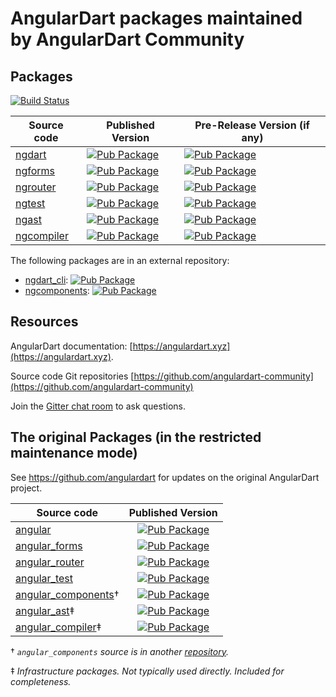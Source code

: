 # AngularDart packages maintained by AngularDart Community

## Packages

[![Build Status](https://img.shields.io/github/actions/workflow/status/angulardart-community/angular/dart.yml?branch=master)](https://github.com/angulardart-community/angular/actions/workflows/dart.yml)

| Source code |Published Version                                                                                 |Pre-Release Version (if any)                                                                                      |
|-------------|--------------------------------------------------------------------------------------------------|------------------------------------------------------------------------------------------------------------------|
| [ngdart]    |[![Pub Package](https://img.shields.io/pub/v/ngdart.svg)](https://pub.dev/packages/ngdart)        |[![Pub Package](https://img.shields.io/pub/v/ngdart?include_prereleases)](https://pub.dev/packages/ngdart)        |
| [ngforms]   |[![Pub Package](https://img.shields.io/pub/v/ngforms.svg)](https://pub.dev/packages/ngforms)      |[![Pub Package](https://img.shields.io/pub/v/ngforms?include_prereleases)](https://pub.dev/packages/ngforms)      |
| [ngrouter]  |[![Pub Package](https://img.shields.io/pub/v/ngrouter.svg)](https://pub.dev/packages/ngrouter)    |[![Pub Package](https://img.shields.io/pub/v/ngrouter?include_prereleases)](https://pub.dev/packages/ngrouter)    |
| [ngtest]    |[![Pub Package](https://img.shields.io/pub/v/ngtest.svg)](https://pub.dev/packages/ngtest)        |[![Pub Package](https://img.shields.io/pub/v/ngtest?include_prereleases)](https://pub.dev/packages/ngtest)        |
| [ngast]     |[![Pub Package](https://img.shields.io/pub/v/ngast.svg)](https://pub.dev/packages/ngast)          |[![Pub Package](https://img.shields.io/pub/v/ngast?include_prereleases)](https://pub.dev/packages/ngast)          |
| [ngcompiler]|[![Pub Package](https://img.shields.io/pub/v/ngcompiler.svg)](https://pub.dev/packages/ngcompiler)|[![Pub Package](https://img.shields.io/pub/v/ngcompiler?include_prereleases)](https://pub.dev/packages/ngcompiler)|

The following packages are in an external repository:

- [ngdart_cli]: [![Pub Package](https://img.shields.io/pub/v/ngdart_cli.svg)](https://pub.dev/packages/ngdart_cli)
- [ngcomponents]: [![Pub Package](https://img.shields.io/pub/v/ngcomponents.svg)](https://pub.dev/packages/ngcomponents)

## Resources

AngularDart documentation: [https://angulardart.xyz](https://angulardart.xyz).

Source code Git repositories [https://github.com/angulardart-community](https://github.com/angulardart-community)

Join the [Gitter chat room](https://gitter.im/angulardart/community) to ask questions.

## The original Packages (in the restricted maintenance mode)

See https://github.com/angulardart for updates on the original AngularDart project.

| Source code                  | Published Version                                                                                                  |
|------------------------------|:------------------------------------------------------------------------------------------------------------------:|
| [angular]                    | [![Pub Package](https://img.shields.io/pub/v/angular.svg)](https://pub.dev/packages/angular)                       |
| [angular_forms]              | [![Pub Package](https://img.shields.io/pub/v/angular_forms.svg)](https://pub.dev/packages/angular_forms)           |
| [angular_router]             | [![Pub Package](https://img.shields.io/pub/v/angular_router.svg)](https://pub.dev/packages/angular_router)         |
| [angular_test]               | [![Pub Package](https://img.shields.io/pub/v/angular_test.svg)](https://pub.dev/packages/angular_test)             |
| [angular_components]&dagger; | [![Pub Package](https://img.shields.io/pub/v/angular_components.svg)](https://pub.dev/packages/angular_components) |
| [angular_ast]&ddagger;       | [![Pub Package](https://img.shields.io/pub/v/angular_ast.svg)](https://pub.dev/packages/angular_ast)               |
| [angular_compiler]&ddagger;  | [![Pub Package](https://img.shields.io/pub/v/angular_compiler.svg)](https://pub.dev/packages/angular_compiler)     |

&dagger; _`angular_components` source is in another [repository](https://github.com/angulardart/angular_components)._

&ddagger; _Infrastructure packages. Not typically used directly.
Included for completeness._

[angular]: https://github.com/angulardart/angular/tree/master/angular
[angular_ast]: https://github.com/angulardart/angular/tree/master/angular_ast
[angular_compiler]: https://github.com/angulardart/angular/tree/master/angular_compiler
[angular_components]: https://github.com/angulardart/angular_components/tree/master/angular_components
[angular_forms]: https://github.com/angulardart/angular/tree/master/angular_forms
[angular_router]: https://github.com/angulardart/angular/tree/master/angular_router
[angular_test]: https://github.com/angulardart/angular/tree/master/angular_test
[ngdart]: https://github.com/angulardart-community/angular/tree/master/ngdart 
[ngforms]: https://github.com/angulardart-community/angular/tree/master/ngforms 
[ngrouter]: https://github.com/angulardart-community/angular/tree/master/ngrouter 
[ngtest]: https://github.com/angulardart-community/angular/tree/master/ngtest 
[ngast]: https://github.com/angulardart-community/angular/tree/master/ngast 
[ngcompiler]: https://github.com/angulardart-community/angular/tree/master/ngcompiler
[ngdart_cli]: https://github.com/angulardart-community/ngdart_cli
[ngcomponents]: https://github.com/angulardart-community/angular_components
